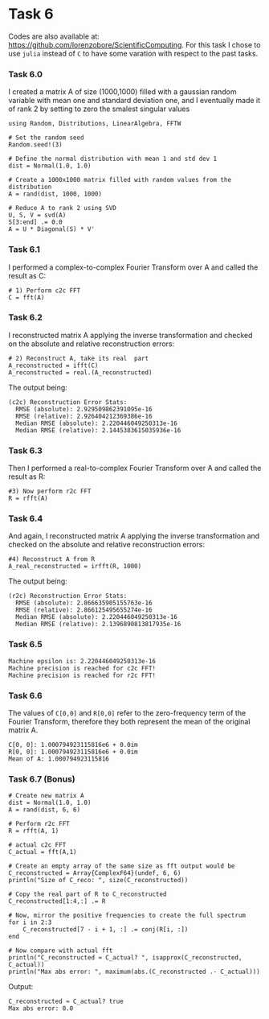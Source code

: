 # Task 6

Codes are also available at: https://github.com/lorenzobore/ScientificComputing. For this task I chose to use `julia` instead of `C` to have some varation with respect to the past tasks.

### Task 6.0

I created a matrix A of size (1000,1000) filled with a gaussian random variable with mean one and standard deviation one, and I eventually made it of rank 2 by setting to zero the smalest singular values
```
using Random, Distributions, LinearAlgebra, FFTW

# Set the random seed
Random.seed!(3)

# Define the normal distribution with mean 1 and std dev 1
dist = Normal(1.0, 1.0)

# Create a 1000x1000 matrix filled with random values from the distribution
A = rand(dist, 1000, 1000)

# Reduce A to rank 2 using SVD
U, S, V = svd(A)
S[3:end] .= 0.0 
A = U * Diagonal(S) * V'
```


### Task 6.1
I performed a complex-to-complex Fourier Transform over A and called the result as C:
```
# 1) Perform c2c FFT
C = fft(A)
```

### Task 6.2
I reconstructed matrix A applying the inverse transformation and checked on the absolute and relative reconstruction errors:
```
# 2) Reconstruct A, take its real  part
A_reconstructed = ifft(C)
A_reconstructed = real.(A_reconstructed)
```

The output being:
```
(c2c) Reconstruction Error Stats:
  RMSE (absolute): 2.929509862391095e-16
  RMSE (relative): 2.926404212369386e-16
  Median RMSE (absolute): 2.220446049250313e-16
  Median RMSE (relative): 2.1445383615035936e-16
```

### Task 6.3
Then I performed a real-to-complex Fourier Transform over A and called the result as R:
```
#3) Now perform r2c FFT
R = rfft(A)
```

### Task 6.4
And again, I reconstructed matrix A applying the inverse transformation and checked on the absolute and relative reconstruction errors:
```
#4) Reconstruct A from R
A_real_reconstructed = irfft(R, 1000) 
```

The output being:
```
(r2c) Reconstruction Error Stats:
  RMSE (absolute): 2.866635905155763e-16
  RMSE (relative): 2.866125495655274e-16
  Median RMSE (absolute): 2.220446049250313e-16
  Median RMSE (relative): 2.1396890813817935e-16
```

### Task 6.5

```
Machine epsilon is: 2.220446049250313e-16
Machine precision is reached for c2c FFT!
Machine precision is reached for r2c FFT!
```


### Task 6.6

The values of `C[0,0]` and `R[0,0]` refer to the zero-frequency term of the Fourier Transform, therefore they both represent the mean of the original matrix A.

```
C[0, 0]: 1.000794923115816e6 + 0.0im
R[0, 0]: 1.000794923115816e6 + 0.0im
Mean of A: 1.000794923115816
```

### Task 6.7 (Bonus)

```
# Create new matrix A
dist = Normal(1.0, 1.0)
A = rand(dist, 6, 6)

# Perform r2c FFT
R = rfft(A, 1)

# actual c2c FFT
C_actual = fft(A,1)

# Create an empty array of the same size as fft output would be
C_reconstructed = Array{ComplexF64}(undef, 6, 6)
println("Size of C_reco: ", size(C_reconstructed))

# Copy the real part of R to C_reconstructed
C_reconstructed[1:4,:] .= R  

# Now, mirror the positive frequencies to create the full spectrum
for i in 2:3
    C_reconstructed[7 - i + 1, :] .= conj(R[i, :])
end

# Now compare with actual fft
println("C_reconstructed ≈ C_actual? ", isapprox(C_reconstructed, C_actual))
println("Max abs error: ", maximum(abs.(C_reconstructed .- C_actual)))

```


Output:


```
C_reconstructed ≈ C_actual? true
Max abs error: 0.0
```

